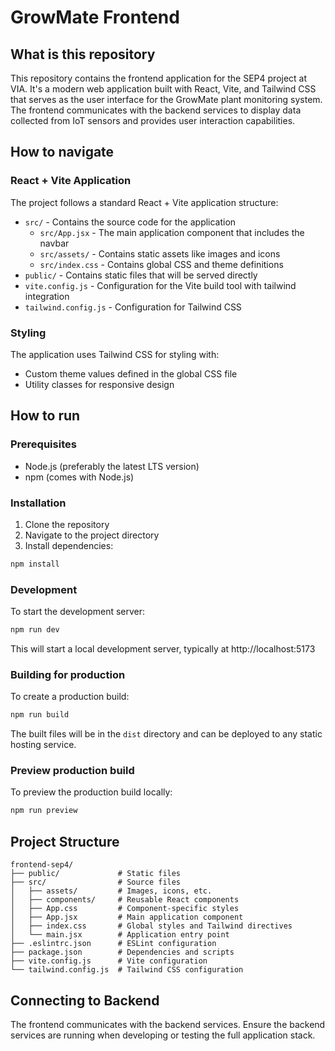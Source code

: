 # GrowMate Frontend

## What is this repository

This repository contains the frontend application for the SEP4 project at VIA. It's a modern web application built with React, Vite, and Tailwind CSS that serves as the user interface for the GrowMate plant monitoring system. The frontend communicates with the backend services to display data collected from IoT sensors and provides user interaction capabilities.

## How to navigate

### React + Vite Application

The project follows a standard React + Vite application structure:

- `src/` - Contains the source code for the application
  - `src/App.jsx` - The main application component that includes the navbar
  - `src/assets/` - Contains static assets like images and icons
  - `src/index.css` - Contains global CSS and theme definitions
- `public/` - Contains static files that will be served directly
- `vite.config.js` - Configuration for the Vite build tool with tailwind integration
- `tailwind.config.js` - Configuration for Tailwind CSS

### Styling

The application uses Tailwind CSS for styling with:
- Custom theme values defined in the global CSS file
- Utility classes for responsive design

## How to run

### Prerequisites

- Node.js (preferably the latest LTS version)
- npm (comes with Node.js)

### Installation

1. Clone the repository
2. Navigate to the project directory
3. Install dependencies:

```bash
npm install
```

### Development

To start the development server:

```bash
npm run dev
```

This will start a local development server, typically at http://localhost:5173

### Building for production

To create a production build:

```bash
npm run build
```

The built files will be in the `dist` directory and can be deployed to any static hosting service.

### Preview production build

To preview the production build locally:

```bash
npm run preview
```

## Project Structure

```
frontend-sep4/
├── public/             # Static files
├── src/                # Source files
│   ├── assets/         # Images, icons, etc.
│   ├── components/     # Reusable React components
│   ├── App.css         # Component-specific styles
│   ├── App.jsx         # Main application component
│   ├── index.css       # Global styles and Tailwind directives
│   └── main.jsx        # Application entry point
├── .eslintrc.json      # ESLint configuration
├── package.json        # Dependencies and scripts
├── vite.config.js      # Vite configuration
└── tailwind.config.js  # Tailwind CSS configuration
```

## Connecting to Backend

The frontend communicates with the backend services. Ensure the backend services are running when developing or testing the full application stack.
